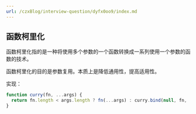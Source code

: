 ```yaml
---
url: /czxBlog/interview-question/dyfx0oo9/index.md
---
```

## 函数柯里化

函数柯里化指的是一种将使用多个参数的一个函数转换成一系列使用一个参数的函数的技术。

函数柯里化的目的是参数复用。本质上是降低通用性，提高适用性。

实现：

```js
function curry(fn, ...args) {
  return fn.length < args.length ? fn(...args) : curry.bind(null, fn, ...args)
}
```
